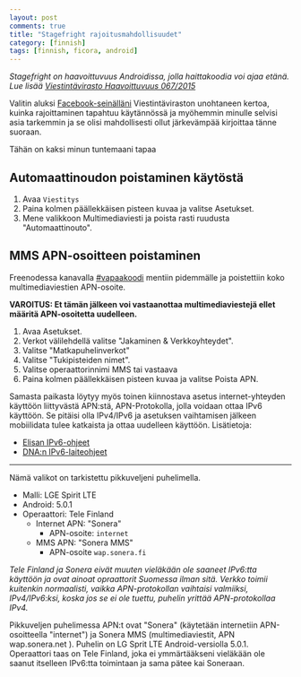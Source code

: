 ```yaml
---
layout: post
comments: true
title: "Stagefright rajoitusmahdollisuudet"
category: [finnish]
tags: [finnish, ficora, android]
---
```


*Stagefright on haavoittuvuus Androidissa, jolla haittakoodia voi ajaa
 etänä. Lue lisää [Viestintävirasto Haavoittuvuus 067/2015](https://www.viestintavirasto.fi/kyberturvallisuus/haavoittuvuudet/2015/haavoittuvuus-2015-067.html)*

Valitin aluksi [Facebook-seinälläni] Viestintäviraston unohtaneen kertoa,
kuinka rajoittaminen tapahtuu käytännössä ja myöhemmin minulle selvisi
asia tarkemmin ja se olisi mahdollisesti ollut järkevämpää kirjoittaa
tänne suoraan.

[Facebook-seinälläni]:https://www.facebook.com/mikaelahmsuomalainen/posts/864710153623799

Tähän on kaksi minun tuntemaani tapaa

## Automaattinoudon poistaminen käytöstä

1. Avaa `Viestitys`
2. Paina kolmen päällekkäisen pisteen kuvaa ja valitse Asetukset.
2. Mene valikkoon Multimediaviesti ja poista rasti ruudusta
   "Automaattinouto".

## MMS APN-osoitteen poistaminen

Freenodessa kanavalla
[#vapaakoodi](ircs://irc.freenode.net:6697/#vapaakoodi) mentiin pidemmälle
ja poistettiin koko multimediaviestien APN-osoite.

**VAROITUS: Et tämän jälkeen voi vastaanottaa multimediaviestejä ellet
määritä APN-osoitetta uudelleen.**

1. Avaa Asetukset.
2. Verkot välilehdellä valitse "Jakaminen & Verkkoyhteydet".
3. Valitse "Matkapuhelinverkot"
3. Valitse "Tukipisteiden nimet".
4. Valitse operaattorinnimi MMS tai vastaava
5. Paina kolmen päällekkäisen pisteen kuvaa ja valitse Poista APN.

Samasta paikasta löytyy myös toinen kiinnostava asetus internet-yhteyden
käyttöön liittyvästä APN:stä, APN-Protokolla, jolla voidaan ottaa IPv6
käyttöön. Se pitäisi olla IPv4/IPv6 ja asetuksen vaihtamisen jälkeen
mobiilidata tulee katkaista ja ottaa uudelleen käyttöön. Lisätietoja:

* [Elisan IPv6-ohjeet](http://elisa.fi/ipv6)
* [DNA:n IPv6-laiteohjeet](http://dna.fi/ipv6-laitteet)

* * * * *

Nämä valikot on tarkistettu pikkuveljeni puhelimella.

* Malli: LGE Spirit LTE
* Android: 5.0.1
* Operaattori: Tele Finland
    * Internet APN: "Sonera"
        * APN-osoite: `internet`
    * MMS APN: "Sonera MMS"
        * APN-osoite `wap.sonera.fi`

*Tele Finland ja Sonera eivät muuten vieläkään ole saaneet IPv6:tta
käyttöön ja ovat ainoat opraattorit Suomessa ilman sitä. Verkko toimii
kuitenkin normaalisti, vaikka APN-protokollan vaihtaisi valmiiksi,
IPv4/IPv6:ksi, koska jos se ei ole tuettu, puhelin yrittää APN-protokollaa
IPv4.*

 Pikkuveljen puhelimessa APN:t ovat "Sonera" (käytetään internetiin APN-osoitteella "internet") ja Sonera MMS (multimediaviestit, APN wap.sonera.net 
 ). Puhelin on LG Sprit LTE Android-versiolla 5.0.1. Operaattori taas on Tele Finland, joka ei ymmärtääkseni vieläkään ole saanut itselleen IPv6:tta toimintaan ja sama pätee kai Soneraan.
